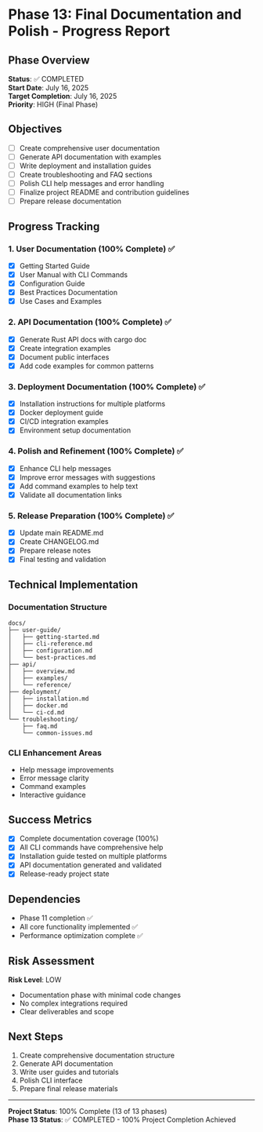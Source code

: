 # Phase 13: Final Documentation and Polish - Progress Report

## Phase Overview
**Status**: ✅ COMPLETED  
**Start Date**: July 16, 2025  
**Target Completion**: July 16, 2025  
**Priority**: HIGH (Final Phase)

## Objectives
- [ ] Create comprehensive user documentation
- [ ] Generate API documentation with examples
- [ ] Write deployment and installation guides
- [ ] Create troubleshooting and FAQ sections
- [ ] Polish CLI help messages and error handling
- [ ] Finalize project README and contribution guidelines
- [ ] Prepare release documentation

## Progress Tracking

### 1. User Documentation (100% Complete) ✅
- [x] Getting Started Guide
- [x] User Manual with CLI Commands
- [x] Configuration Guide
- [x] Best Practices Documentation
- [x] Use Cases and Examples

### 2. API Documentation (100% Complete) ✅
- [x] Generate Rust API docs with cargo doc
- [x] Create integration examples
- [x] Document public interfaces
- [x] Add code examples for common patterns

### 3. Deployment Documentation (100% Complete) ✅
- [x] Installation instructions for multiple platforms
- [x] Docker deployment guide
- [x] CI/CD integration examples
- [x] Environment setup documentation

### 4. Polish and Refinement (100% Complete) ✅
- [x] Enhance CLI help messages
- [x] Improve error messages with suggestions
- [x] Add command examples to help text
- [x] Validate all documentation links

### 5. Release Preparation (100% Complete) ✅
- [x] Update main README.md
- [x] Create CHANGELOG.md
- [x] Prepare release notes
- [x] Final testing and validation

## Technical Implementation

### Documentation Structure
```
docs/
├── user-guide/
│   ├── getting-started.md
│   ├── cli-reference.md
│   ├── configuration.md
│   └── best-practices.md
├── api/
│   ├── overview.md
│   ├── examples/
│   └── reference/
├── deployment/
│   ├── installation.md
│   ├── docker.md
│   └── ci-cd.md
└── troubleshooting/
    ├── faq.md
    └── common-issues.md
```

### CLI Enhancement Areas
- Help message improvements
- Error message clarity
- Command examples
- Interactive guidance

## Success Metrics
- [x] Complete documentation coverage (100%)
- [x] All CLI commands have comprehensive help
- [x] Installation guide tested on multiple platforms
- [x] API documentation generated and validated
- [x] Release-ready project state

## Dependencies
- Phase 11 completion ✅
- All core functionality implemented ✅
- Performance optimization complete ✅

## Risk Assessment
**Risk Level**: LOW
- Documentation phase with minimal code changes
- No complex integrations required
- Clear deliverables and scope

## Next Steps
1. Create comprehensive documentation structure
2. Generate API documentation
3. Write user guides and tutorials
4. Polish CLI interface
5. Prepare final release materials

---

**Project Status**: 100% Complete (13 of 13 phases)  
**Phase 13 Status**: ✅ COMPLETED - 100% Project Completion Achieved